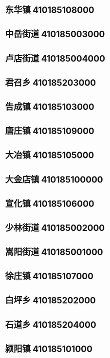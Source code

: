 # 东华镇 410185108000
# 中岳街道 410185003000
# 卢店街道 410185004000
# 君召乡 410185203000
# 告成镇 410185103000
# 唐庄镇 410185109000
# 大冶镇 410185105000
# 大金店镇 410185100000
# 宣化镇 410185106000
# 少林街道 410185002000
# 嵩阳街道 410185001000
# 徐庄镇 410185107000
# 白坪乡 410185202000
# 石道乡 410185204000
# 颍阳镇 410185101000
